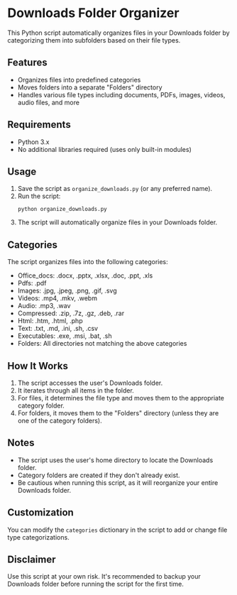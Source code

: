# Downloads Folder Organizer

This Python script automatically organizes files in your Downloads folder by categorizing them into subfolders based on their file types.

## Features

- Organizes files into predefined categories
- Moves folders into a separate "Folders" directory
- Handles various file types including documents, PDFs, images, videos, audio files, and more

## Requirements

- Python 3.x
- No additional libraries required (uses only built-in modules)

## Usage

1. Save the script as `organize_downloads.py` (or any preferred name).
2. Run the script:
   ```
   python organize_downloads.py
   ```
3. The script will automatically organize files in your Downloads folder.

## Categories

The script organizes files into the following categories:

- Office_docs: .docx, .pptx, .xlsx, .doc, .ppt, .xls
- Pdfs: .pdf
- Images: .jpg, .jpeg, .png, .gif, .svg
- Videos: .mp4, .mkv, .webm
- Audio: .mp3, .wav
- Compressed: .zip, .7z, .gz, .deb, .rar
- Html: .htm, .html, .php
- Text: .txt, .md, .ini, .sh, .csv
- Executables: .exe, .msi, .bat, .sh
- Folders: All directories not matching the above categories

## How It Works

1. The script accesses the user's Downloads folder.
2. It iterates through all items in the folder.
3. For files, it determines the file type and moves them to the appropriate category folder.
4. For folders, it moves them to the "Folders" directory (unless they are one of the category folders).

## Notes

- The script uses the user's home directory to locate the Downloads folder.
- Category folders are created if they don't already exist.
- Be cautious when running this script, as it will reorganize your entire Downloads folder.

## Customization

You can modify the `categories` dictionary in the script to add or change file type categorizations.

## Disclaimer

Use this script at your own risk. It's recommended to backup your Downloads folder before running the script for the first time.